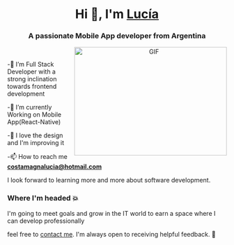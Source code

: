 <h1 align="center">Hi 👋, I'm <a href="" target="blank">
Lucía</a></h1>

<h3 align="center">A passionate Mobile App developer from Argentina </h3>
<a target="_blank" align="center">
  <img align="right" top="900" height="250" width="350" alt="GIF" src="https://media.giphy.com/media/hpXdHPfFI5wTABdDx9/giphy.gif">
</a>

<br/>

 -🌱 I’m Full Stack Developer with a strong inclination towards frontend development 
 
 -🌱 I’m currently Working on Mobile App(React-Native)
 
 -🔭 I love the design and I'm improving it
 
-📫 How to reach me **costamagnalucia@hotmail.com**
<br/>


I look forward to learning more and more about software development.


### Where I'm headed :collision:

I'm going to meet goals and grow in the IT world to earn a space where I can develop professionally


feel free to [contact me](https://www.linkedin.com/in/luciacostamagna). I'm always open to receiving helpful feedback. :wave:
